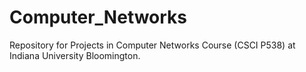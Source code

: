 # Computer_Networks
Repository for Projects in Computer Networks Course (CSCI P538) at Indiana University Bloomington.
